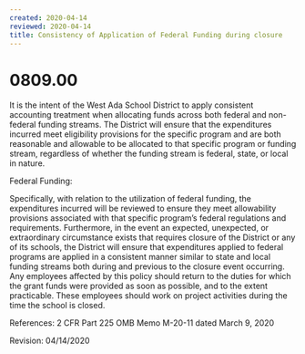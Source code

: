 ```yaml
---
created: 2020-04-14
reviewed: 2020-04-14
title: Consistency of Application of Federal Funding during closure
---
```


# 0809.00 

It is the intent of the West Ada School District to apply consistent accounting treatment when allocating funds
across both federal and non-federal funding streams. The District will ensure that the expenditures incurred meet
eligibility provisions for the specific program and are both reasonable and allowable to be allocated to that specific
program or funding stream, regardless of whether the funding stream is federal, state, or local in nature.

Federal Funding:

Specifically, with relation to the utilization of federal funding, the expenditures incurred will be reviewed to ensure
they meet allowability provisions associated with that specific program’s federal regulations and requirements.
Furthermore, in the event an expected, unexpected, or extraordinary circumstance exists that requires closure of
the District or any of its schools, the District will ensure that expenditures applied to federal programs are applied in
a consistent manner similar to state and local funding streams both during and previous to the closure event
occurring. Any employees affected by this policy should return to the duties for which the grant funds were provided
as soon as possible, and to the extent practicable. These employees should work on project activities during the time
the school is closed.

References:
2 CFR Part 225
OMB Memo M-20-11 dated March 9, 2020

Revision: 04/14/2020

